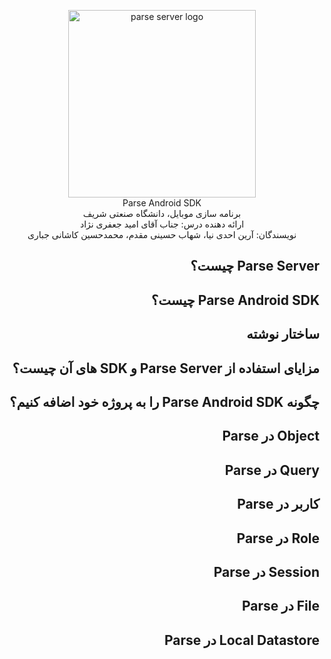 <p align="center">
    <img src="https://blog.theodo.com/static/a7a48712e6f25b8f1f78ffc12ccd8413/46604/parse-1.png" height="300px" alt="parse server logo">
    <br/>
Parse Android SDK
    <br/>
برنامه سازی موبایل، دانشگاه صنعتی شریف
    <br/>
ارائه دهنده درس: جناب آقای امید جعفری نژاد
    <br/>
نویسندگان: آرین احدی نیا، شهاب حسینی مقدم، محمدحسین کاشانی جباری
</p>

<div dir="rtl">

## Parse Server چیست؟

## Parse Android SDK چیست؟

## ساختار نوشته 

## مزایای استفاده از Parse Server و SDK های آن چیست؟ 

## چگونه Parse Android SDK را به پروژه خود اضافه کنیم؟ 

## Object در Parse

## Query در Parse

## کاربر در Parse 

## Role در Parse

## Session در Parse

## File در Parse

## Local Datastore در Parse

</div>